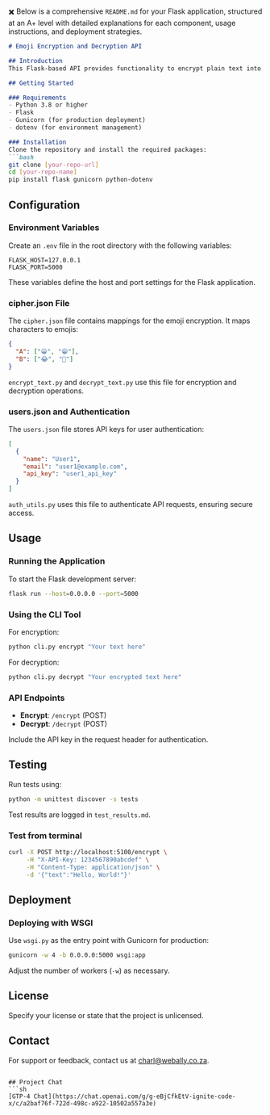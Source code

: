 ✖️ Below is a comprehensive `README.md` for your Flask application, structured at an A+ level with detailed explanations for each component, usage instructions, and deployment strategies.

```markdown
# Emoji Encryption and Decryption API

## Introduction
This Flask-based API provides functionality to encrypt plain text into emojis and decrypt it back to text. It's designed for secure and efficient text transformation.

## Getting Started

### Requirements
- Python 3.8 or higher
- Flask
- Gunicorn (for production deployment)
- dotenv (for environment management)

### Installation
Clone the repository and install the required packages:
```bash
git clone [your-repo-url]
cd [your-repo-name]
pip install flask gunicorn python-dotenv
```

## Configuration

### Environment Variables
Create an `.env` file in the root directory with the following variables:
```env
FLASK_HOST=127.0.0.1
FLASK_PORT=5000
```
These variables define the host and port settings for the Flask application.

### cipher.json File
The `cipher.json` file contains mappings for the emoji encryption. It maps characters to emojis:
```json
{
  "A": ["😀", "😁"],
  "B": ["😂", "🤣"]
}
```
`encrypt_text.py` and `decrypt_text.py` use this file for encryption and decryption operations.

### users.json and Authentication
The `users.json` file stores API keys for user authentication:
```json
[
  {
    "name": "User1",
    "email": "user1@example.com",
    "api_key": "user1_api_key"
  }
]
```
`auth_utils.py` uses this file to authenticate API requests, ensuring secure access.

## Usage

### Running the Application
To start the Flask development server:
```bash
flask run --host=0.0.0.0 --port=5000
```

### Using the CLI Tool
For encryption:
```bash
python cli.py encrypt "Your text here"
```
For decryption:
```bash
python cli.py decrypt "Your encrypted text here"
```

### API Endpoints
- **Encrypt**: `/encrypt` (POST)
- **Decrypt**: `/decrypt` (POST)

Include the API key in the request header for authentication.

## Testing
Run tests using:
```bash
python -m unittest discover -s tests
```
Test results are logged in `test_results.md`.

### Test from terminal
```bash
curl -X POST http://localhost:5100/encrypt \
     -H "X-API-Key: 1234567890abcdef" \
     -H "Content-Type: application/json" \
     -d '{"text":"Hello, World!"}'
```

## Deployment

### Deploying with WSGI
Use `wsgi.py` as the entry point with Gunicorn for production:
```bash
gunicorn -w 4 -b 0.0.0.0:5000 wsgi:app
```
Adjust the number of workers (`-w`) as necessary.

## License
Specify your license or state that the project is unlicensed.

## Contact
For support or feedback, contact us at [charl@webally.co.za](mailto:charl@webally.co.za).
```

## Project Chat
```sh
[GTP-4 Chat](https://chat.openai.com/g/g-eBjCfkEtV-ignite-code-x/c/a2baf76f-722d-498c-a922-10502a557a3e)
```


